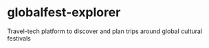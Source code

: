# globalfest-explorer
Travel-tech platform to discover and plan trips around global cultural festivals
